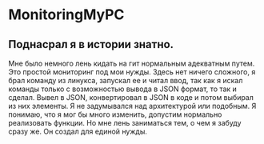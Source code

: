# MonitoringMyPC
## Поднасрал я в истории знатно.
Мне было немного лень кидать на гит нормальным адекватным путем. 
Это простой мониторинг под мои нужды. 
Здесь нет ничего сложного, я брал команду из линукса, запускал ее и читал ввод, так как я искал команды только с возможностью вывода в JSON формат, то так и сделал. Вывел в JSON, конвертировал в JSON в коде и потом выбирал из них элементы. Я не задумывался над архитектурой или подобным. Я понимаю, что я мог бы много изменить, допустим нормально реализовать функции. Но мне лень заниматься тем, о чем я забуду сразу же. Он создал для единой нужды. 
